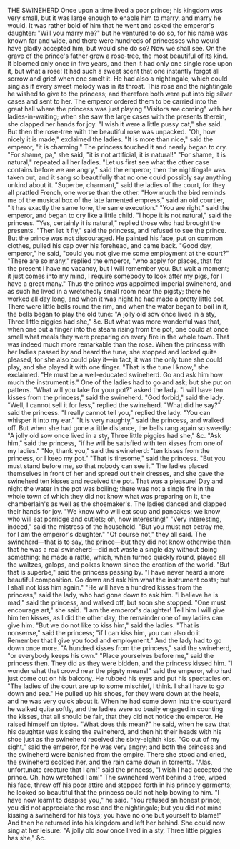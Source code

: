 THE SWINEHERD
Once
upon
a
time
lived
a
poor
prince;
his
kingdom
was
very
small,
but
it
was
large
enough
to
enable
him
to
marry,
and
marry
he
would.
It
was
rather
bold
of
him
that
he
went
and
asked
the
emperor's
daughter:
"Will
you
marry
me?"
but
he
ventured
to
do
so,
for
his
name
was
known
far
and
wide,
and
there
were
hundreds
of
princesses
who
would
have
gladly
accepted
him,
but
would
she
do
so?
Now
we
shall
see.
On
the
grave
of
the
prince's
father
grew
a
rose-tree,
the
most
beautiful
of
its
kind.
It
bloomed
only
once
in
five
years,
and
then
it
had
only
one
single
rose
upon
it,
but
what
a
rose!
It
had
such
a
sweet
scent
that
one
instantly
forgot
all
sorrow
and
grief
when
one
smelt
it.
He
had
also
a
nightingale,
which
could
sing
as
if
every
sweet
melody
was
in
its
throat.
This
rose
and
the
nightingale
he
wished
to
give
to
the
princess;
and
therefore
both
were
put
into
big
silver
cases
and
sent
to
her.
The
emperor
ordered
them
to
be
carried
into
the
great
hall
where
the
princess
was
just
playing
"Visitors
are
coming"
with
her
ladies-in-waiting;
when
she
saw
the
large
cases
with
the
presents
therein,
she
clapped
her
hands
for
joy.
"I
wish
it
were
a
little
pussy
cat,"
she
said.
But
then
the
rose-tree
with
the
beautiful
rose
was
unpacked.
"Oh,
how
nicely
it
is
made,"
exclaimed
the
ladies.
"It
is
more
than
nice,"
said
the
emperor,
"it
is
charming."
The
princess
touched
it
and
nearly
began
to
cry.
"For
shame,
pa,"
she
said,
"it
is
not
artificial,
it
is
natural!"
"For
shame,
it
is
natural,"
repeated
all
her
ladies.
"Let
us
first
see
what
the
other
case
contains
before
we
are
angry,"
said
the
emperor;
then
the
nightingale
was
taken
out,
and
it
sang
so
beautifully
that
no
one
could
possibly
say
anything
unkind
about
it.
"Superbe,
charmant,"
said
the
ladies
of
the
court,
for
they
all
prattled
French,
one
worse
than
the
other.
"How
much
the
bird
reminds
me
of
the
musical
box
of
the
late
lamented
empress,"
said
an
old
courtier,
"it
has
exactly
the
same
tone,
the
same
execution."
"You
are
right,"
said
the
emperor,
and
began
to
cry
like
a
little
child.
"I
hope
it
is
not
natural,"
said
the
princess.
"Yes,
certainly
it
is
natural,"
replied
those
who
had
brought
the
presents.
"Then
let
it
fly,"
said
the
princess,
and
refused
to
see
the
prince.
But
the
prince
was
not
discouraged.
He
painted
his
face,
put
on
common
clothes,
pulled
his
cap
over
his
forehead,
and
came
back.
"Good
day,
emperor,"
he
said,
"could
you
not
give
me
some
employment
at
the
court?"
"There
are
so
many,"
replied
the
emperor,
"who
apply
for
places,
that
for
the
present
I
have
no
vacancy,
but
I
will
remember
you.
But
wait
a
moment;
it
just
comes
into
my
mind,
I
require
somebody
to
look
after
my
pigs,
for
I
have
a
great
many."
Thus
the
prince
was
appointed
imperial
swineherd,
and
as
such
he
lived
in
a
wretchedly
small
room
near
the
pigsty;
there
he
worked
all
day
long,
and
when
it
was
night
he
had
made
a
pretty
little
pot.
There
were
little
bells
round
the
rim,
and
when
the
water
began
to
boil
in
it,
the
bells
began
to
play
the
old
tune:
"A
jolly
old
sow
once
lived
in
a
sty,
Three
little
piggies
had
she,"
&c.
But
what
was
more
wonderful
was
that,
when
one
put
a
finger
into
the
steam
rising
from
the
pot,
one
could
at
once
smell
what
meals
they
were
preparing
on
every
fire
in
the
whole
town.
That
was
indeed
much
more
remarkable
than
the
rose.
When
the
princess
with
her
ladies
passed
by
and
heard
the
tune,
she
stopped
and
looked
quite
pleased,
for
she
also
could
play
it—in
fact,
it
was
the
only
tune
she
could
play,
and
she
played
it
with
one
finger.
"That
is
the
tune
I
know,"
she
exclaimed.
"He
must
be
a
well-educated
swineherd.
Go
and
ask
him
how
much
the
instrument
is."
One
of
the
ladies
had
to
go
and
ask;
but
she
put
on
pattens.
"What
will
you
take
for
your
pot?"
asked
the
lady.
"I
will
have
ten
kisses
from
the
princess,"
said
the
swineherd.
"God
forbid,"
said
the
lady.
"Well,
I
cannot
sell
it
for
less,"
replied
the
swineherd.
"What
did
he
say?"
said
the
princess.
"I
really
cannot
tell
you,"
replied
the
lady.
"You
can
whisper
it
into
my
ear."
"It
is
very
naughty,"
said
the
princess,
and
walked
off.
But
when
she
had
gone
a
little
distance,
the
bells
rang
again
so
sweetly:
"A
jolly
old
sow
once
lived
in
a
sty,
Three
little
piggies
had
she,"
&c.
"Ask
him,"
said
the
princess,
"if
he
will
be
satisfied
with
ten
kisses
from
one
of
my
ladies."
"No,
thank
you,"
said
the
swineherd:
"ten
kisses
from
the
princess,
or
I
keep
my
pot."
"That
is
tiresome,"
said
the
princess.
"But
you
must
stand
before
me,
so
that
nobody
can
see
it."
The
ladies
placed
themselves
in
front
of
her
and
spread
out
their
dresses,
and
she
gave
the
swineherd
ten
kisses
and
received
the
pot.
That
was
a
pleasure!
Day
and
night
the
water
in
the
pot
was
boiling;
there
was
not
a
single
fire
in
the
whole
town
of
which
they
did
not
know
what
was
preparing
on
it,
the
chamberlain's
as
well
as
the
shoemaker's.
The
ladies
danced
and
clapped
their
hands
for
joy.
"We
know
who
will
eat
soup
and
pancakes;
we
know
who
will
eat
porridge
and
cutlets;
oh,
how
interesting!"
"Very
interesting,
indeed,"
said
the
mistress
of
the
household.
"But
you
must
not
betray
me,
for
I
am
the
emperor's
daughter."
"Of
course
not,"
they
all
said.
The
swineherd—that
is
to
say,
the
prince—but
they
did
not
know
otherwise
than
that
he
was
a
real
swineherd—did
not
waste
a
single
day
without
doing
something;
he
made
a
rattle,
which,
when
turned
quickly
round,
played
all
the
waltzes,
galops,
and
polkas
known
since
the
creation
of
the
world.
"But
that
is
superbe,"
said
the
princess
passing
by.
"I
have
never
heard
a
more
beautiful
composition.
Go
down
and
ask
him
what
the
instrument
costs;
but
I
shall
not
kiss
him
again."
"He
will
have
a
hundred
kisses
from
the
princess,"
said
the
lady,
who
had
gone
down
to
ask
him.
"I
believe
he
is
mad,"
said
the
princess,
and
walked
off,
but
soon
she
stopped.
"One
must
encourage
art,"
she
said.
"I
am
the
emperor's
daughter!
Tell
him
I
will
give
him
ten
kisses,
as
I
did
the
other
day;
the
remainder
one
of
my
ladies
can
give
him.
"But
we
do
not
like
to
kiss
him,"
said
the
ladies.
"That
is
nonsense,"
said
the
princess;
"if
I
can
kiss
him,
you
can
also
do
it.
Remember
that
I
give
you
food
and
employment."
And
the
lady
had
to
go
down
once
more.
"A
hundred
kisses
from
the
princess,"
said
the
swineherd,
"or
everybody
keeps
his
own."
"Place
yourselves
before
me,"
said
the
princess
then.
They
did
as
they
were
bidden,
and
the
princess
kissed
him.
"I
wonder
what
that
crowd
near
the
pigsty
means!"
said
the
emperor,
who
had
just
come
out
on
his
balcony.
He
rubbed
his
eyes
and
put
his
spectacles
on.
"The
ladies
of
the
court
are
up
to
some
mischief,
I
think.
I
shall
have
to
go
down
and
see."
He
pulled
up
his
shoes,
for
they
were
down
at
the
heels,
and
he
was
very
quick
about
it.
When
he
had
come
down
into
the
courtyard
he
walked
quite
softly,
and
the
ladies
were
so
busily
engaged
in
counting
the
kisses,
that
all
should
be
fair,
that
they
did
not
notice
the
emperor.
He
raised
himself
on
tiptoe.
"What
does
this
mean?"
he
said,
when
he
saw
that
his
daughter
was
kissing
the
swineherd,
and
then
hit
their
heads
with
his
shoe
just
as
the
swineherd
received
the
sixty-eighth
kiss.
"Go
out
of
my
sight,"
said
the
emperor,
for
he
was
very
angry;
and
both
the
princess
and
the
swineherd
were
banished
from
the
empire.
There
she
stood
and
cried,
the
swineherd
scolded
her,
and
the
rain
came
down
in
torrents.
"Alas,
unfortunate
creature
that
I
am!"
said
the
princess,
"I
wish
I
had
accepted
the
prince.
Oh,
how
wretched
I
am!"
The
swineherd
went
behind
a
tree,
wiped
his
face,
threw
off
his
poor
attire
and
stepped
forth
in
his
princely
garments;
he
looked
so
beautiful
that
the
princess
could
not
help
bowing
to
him.
"I
have
now
learnt
to
despise
you,"
he
said.
"You
refused
an
honest
prince;
you
did
not
appreciate
the
rose
and
the
nightingale;
but
you
did
not
mind
kissing
a
swineherd
for
his
toys;
you
have
no
one
but
yourself
to
blame!"
And
then
he
returned
into
his
kingdom
and
left
her
behind.
She
could
now
sing
at
her
leisure:
"A
jolly
old
sow
once
lived
in
a
sty,
Three
little
piggies
has
she,"
&c.
